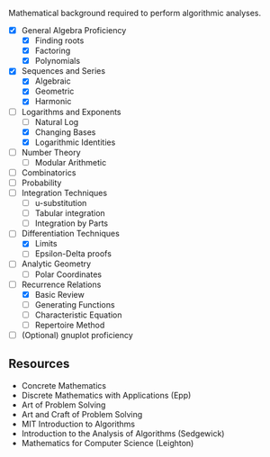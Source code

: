 
Mathematical background required to perform algorithmic analyses.

- [x] General Algebra Proficiency
	- [x] Finding roots
	- [x] Factoring
	- [x] Polynomials
- [x] Sequences and Series
	- [x] Algebraic
	- [x] Geometric
	- [x] Harmonic
- [ ] Logarithms and Exponents
	- [ ] Natural Log
	- [x] Changing Bases
	- [x] Logarithmic Identities
- [ ] Number Theory
	- [ ] Modular Arithmetic
- [ ] Combinatorics
- [ ] Probability
- [ ] Integration Techniques
	- [ ] u-substitution
	- [ ] Tabular integration
	- [ ] Integration by Parts 
- [ ] Differentiation Techniques
	- [x] Limits 
	- [ ] Epsilon-Delta proofs
- [ ] Analytic Geometry
	- [ ] Polar Coordinates
- [ ] Recurrence Relations
	- [x] Basic Review
	- [ ] Generating Functions
	- [ ] Characteristic Equation
	- [ ] Repertoire Method
- [ ] (Optional) gnuplot proficiency

## Resources

- Concrete Mathematics
- Discrete Mathematics with Applications (Epp)
- Art of Problem Solving
- Art and Craft of Problem Solving
- MIT Introduction to Algorithms
- Introduction to the Analysis of Algorithms (Sedgewick)
- Mathematics for Computer Science (Leighton)